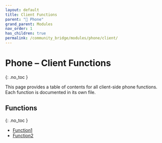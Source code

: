 ```yaml
---
layout: default
title: Client Functions
parent: "📱 Phone"
grand_parent: Modules
nav_order: 1
has_children: true
permalink: /community_bridge/modules/phone/client/
---
```


# Phone – Client Functions
{: .no_toc }

This page provides a table of contents for all client-side phone functions. Each function is documented in its own file.

## Functions
{: .no_toc }

- [Function1](client/Function1.md)
- [Function2](client/Function2.md)
